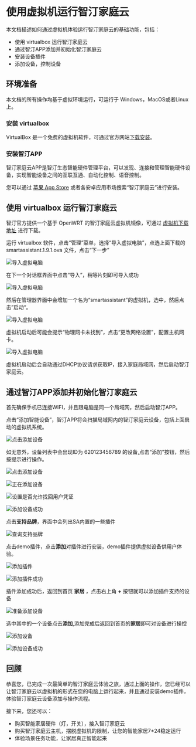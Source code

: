 # 使用虚拟机运行智汀家庭云

本文档描述如何通过虚拟机体验运行智汀家庭云的基础功能，包括：

* 使用 virtualbox 运行智汀家庭云
* 通过智汀APP添加并初始化智汀家庭云
* 安装设备插件
* 添加设备，控制设备

## 环境准备

本文档的所有操作均基于虚拟环境运行，可运行于 Windows，MacOS或者Linux上。

### 安装 virtualbox

VirtualBox 是一个免费的虚拟机软件，可通过官方网站[下载安装](https://www.virtualbox.org/wiki/Downloads)。

### 安装智汀APP

智汀家庭云APP是智汀生态智能硬件管理平台，可以发现、连接和管理智能硬件设备，实现智能设备之间的互联互通、自动化控制、语音控制。

您可以通过 [苹果 App Store](https://apps.apple.com/it/app/%E6%99%BA%E6%B1%80%E5%AE%B6%E5%BA%AD%E4%BA%91/id1591550488) 或者各安卓应用市场搜索“智汀家庭云”进行安装。

## 使用 virtualbox 运行智汀家庭云

智汀官方提供一个基于 OpenWRT 的智汀家庭云虚拟机镜像，可通过 [虚拟机下载地址](https://github.com/zhiting-tech/smartassistant/releases/download/v1.9.1/smartassistant.1.9.1.ova) 进行下载。

运行 virtualbox 软件，点击“管理”菜单，选择“导入虚拟电脑”，点选上面下载的 smartassistant.1.9.1.ova 文件，点击“下一步”

![导入虚拟电脑](../images/virtualbox-import-1.png)

在下一个对话框界面中点击“导入”，稍等片刻即可导入成功

![导入虚拟电脑](../images/virtualbox-import-2.png)

然后在管理器界面中会增加一个名为“smartassistant”的虚拟机，选中，然后点击”启动“。

![导入虚拟电脑](../images/virtualbox-import-3.png)

虚拟机启动后可能会提示“物理网卡未找到”，点击“更改网络设置”，配置主机网卡。

![导入虚拟电脑](../images/virtualbox-import-4.png)

虚拟机启动后会自动通过DHCP协议请求获取IP，接入家庭局域网，然后启动智汀家庭云。

## 通过智汀APP添加并初始化智汀家庭云

首先确保手机已连接WIFI，并且跟电脑是同一个局域网，然后启动智汀APP。

点击“添加智能设备”，智汀APP将会扫描局域网内的智汀家庭云设备，包括上面启动的虚拟机系统。

![点击添加设备](../images/app_smartassistant_ready_add.png)

如无意外，设备列表中会出现ID为 620123456789 的设备,点击“添加”按钮，然后按提示进行操作。

![点击添加设备](../images/app_smartassistant_add.png)

![正在添加设备](../images/app_smartassistant_add_2.png)

![设置是否允许找回用户凭证](../images/app_smartassistant_add_3.png)

![添加设备成功](../images/app_smartassistant_add_success.png)

点击**支持品牌**，界面中会列出SA内置的一些插件

![查询支持品牌](../images/app_search_plugin.png)

点击demo插件，点击**添加**对插件进行安装，demo插件提供虚拟设备供用户体验。

![添加插件](../images/app_plugin_add.png)

![添加插件成功](../images/app_plugin_add_success.png)

插件添加成功后，返回到首页 **家居** ，点击右上角 **+** 按钮就可以添加插件支持的设备

![准备添加设备](../images/app_ready_add_device_home.png)

选中其中的一个设备点击**添加**,添加完成后返回到首页的**家居**即可对设备进行操控

![添加设备](../images/app_device_add.png)

![添加设备成功](../images/app_device_add_success.png)

## 回顾

恭喜您，已完成一次最简单的智汀家庭云体验之旅，通过上面的操作，您已经可以让智汀家庭云以虚拟机的形式在您的电脑上运行起来，并且通过安装demo插件，体验智汀家庭云设备添加与操作流程。

接下来，您还可以：

* 购买智能家居硬件（灯，开关），接入智汀家庭云
* 购买智汀家庭云主机，摆脱虚拟机的限制，让您的智能家居7*24稳定运行
* 体验场景任务功能，让家居真正智能起来